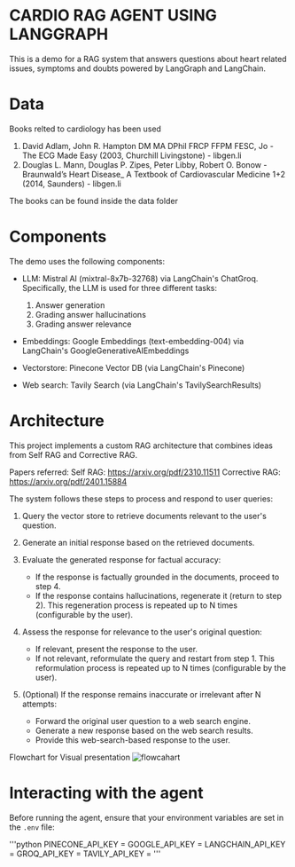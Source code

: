 # CARDIO RAG AGENT USING LANGGRAPH
This is a demo for a RAG system that answers questions about heart related issues, symptoms and doubts powered by LangGraph and LangChain.

# Data
Books relted to cardiology has been used 
1. David Adlam, John R. Hampton DM MA DPhil FRCP FFPM FESC, Jo - The ECG Made Easy (2003, Churchill Livingstone) - libgen.li
2. Douglas L. Mann, Douglas P. Zipes, Peter Libby, Robert O. Bonow - Braunwald’s Heart Disease_ A Textbook of Cardiovascular Medicine 1+2 (2014, Saunders) - libgen.li

The books can be found inside the data folder

# Components
The demo uses the following components:

- LLM: Mistral AI (mixtral-8x7b-32768) via LangChain's ChatGroq. Specifically, the LLM is used for three different tasks:
  1. Answer generation
  2. Grading answer hallucinations
  3. Grading answer relevance

- Embeddings: Google Embeddings (text-embedding-004) via LangChain's GoogleGenerativeAIEmbeddings

- Vectorstore: Pinecone Vector DB (via LangChain's Pinecone)

- Web search: Tavily Search (via LangChain's TavilySearchResults)

# Architecture
This project implements a custom RAG architecture that combines ideas from Self RAG and Corrective RAG.

Papers referred:
Self RAG: https://arxiv.org/pdf/2310.11511
Corrective RAG: https://arxiv.org/pdf/2401.15884

The system follows these steps to process and respond to user queries:

1. Query the vector store to retrieve documents relevant to the user's question.

2. Generate an initial response based on the retrieved documents.

3. Evaluate the generated response for factual accuracy:
   - If the response is factually grounded in the documents, proceed to step 4.
   - If the response contains hallucinations, regenerate it (return to step 2).
     This regeneration process is repeated up to N times (configurable by the user).

4. Assess the response for relevance to the user's original question:
   - If relevant, present the response to the user.
   - If not relevant, reformulate the query and restart from step 1.
     This reformulation process is repeated up to N times (configurable by the user).

5. (Optional) If the response remains inaccurate or irrelevant after N attempts:
   - Forward the original user question to a web search engine.
   - Generate a new response based on the web search results.
   - Provide this web-search-based response to the user.

Flowchart for Visual presentation
![flowcahart](https://github.com/user-attachments/assets/e82a86c9-d0b2-41b4-aa4b-45626e28a768)

# Interacting with the agent

Before running the agent, ensure that your environment variables are set in the `.env` file: 

'''python
PINECONE_API_KEY = <YOUR API KEY>
GOOGLE_API_KEY = <YOUR API KEY>
LANGCHAIN_API_KEY = <YOUR API KEY>
GROQ_API_KEY = <YOUR API KEY>
TAVILY_API_KEY = <YOUR API KEY>
'''